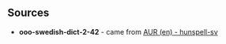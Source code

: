 ## Sources

- **ooo-swedish-dict-2-42** - came from [AUR (en) - hunspell-sv](https://aur.archlinux.org/packages/hunspell-sv/)
